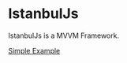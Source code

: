 # IstanbulJs

IstanbulJs is a MVVM Framework.

[Simple Example](http://jsfiddle.net/mustafasarigul/ktq09zwq/)
